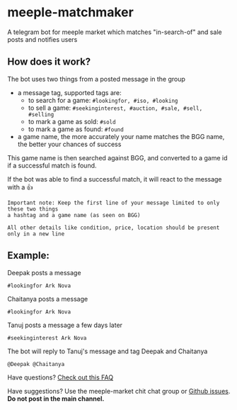 # meeple-matchmaker
A telegram bot for meeple market which matches 
"in-search-of" and sale posts and notifies users

## How does it work?
    
The bot uses two things from a posted message in the group
  
- a message tag, supported tags are:
  - to search for a game: `#lookingfor, #iso, #looking`
  - to sell a game: `#seekinginterest, #auction, #sale, #sell, #selling`
  - to mark a game as sold: `#sold`
  - to mark a game as found: `#found`
- a game name, the more accurately your name matches the BGG name, the better your chances of success

This game name is then searched against BGG, and converted to a game id
if a successful match is found.

If the bot was able to find a successful match, it will react to the message with a 👍

```
Important note: Keep the first line of your message limited to only these two things
a hashtag and a game name (as seen on BGG)

All other details like condition, price, location should be present only in a new line
```

## Example:

Deepak posts a message
```
#lookingfor Ark Nova
```

Chaitanya posts a message
```
#lookingfor Ark Nova
```

Tanuj posts a message a few days later
```
#seekinginterest Ark Nova
```

The bot will reply to Tanuj's message and tag Deepak and Chaitanya
```
@Deepak @Chaitanya
```

Have questions?
[Check out this FAQ](faq.md)

Have suggestions?
Use the meeple-market chit chat group
or [Github issues](https://github.com/sahilthapar/meeple-matchmaker/issues).
**Do not post in the main channel.**
